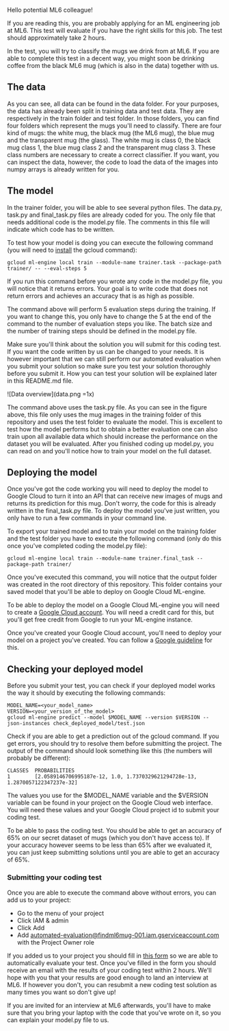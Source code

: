 Hello potential ML6 colleague!

If you are reading this, you are probably applying for an ML engineering job at ML6. This test will evaluate if you have the right skills for this job. The test should approximately take 2 hours.

In the test, you will try to classify the mugs we drink from at ML6. If you are able to complete this test in a decent way, you might soon be drinking coffee from the black ML6 mug (which is also in the data) together with us.

## The data

As you can see, all data can be found in the data folder. For your purposes, the data has already been split in training data and test data. They are respectively in the train folder and test folder. In those folders, you can find four folders which represent the mugs you'll need to classify. There are four kind of mugs: the white mug, the black mug (the ML6 mug), the blue mug and the transparent mug (the glass). The white mug is class 0, the black mug class 1, the blue mug class 2 and the transparent mug class 3. These class numbers are necessary to create a correct classifier. If you want, you can inspect the data, however, the code to load the data of the images into numpy arrays is already written for you.

## The model

In the trainer folder, you will be able to see several python files. The data.py, task.py and final_task.py files are already coded for you. The only file that needs additional code is the model.py file. The comments in this file will indicate which code has to be written.

To test how your model is doing you can execute the following command (you will need to [install](https://cloud.google.com/sdk/docs/) the gcloud command):

```
gcloud ml-engine local train --module-name trainer.task --package-path trainer/ -- --eval-steps 5
```

If you run this command before you wrote any code in the model.py file, you will notice that it returns errors. Your goal is to write code that does not return errors and achieves an accuracy that is as high as possible.

The command above will perform 5 evaluation steps during the training. If you want to change this, you only have to change the 5 at the end of the command to the number of evaluation steps you like. The batch size and the number of training steps should be defined in the model.py file.

Make sure you'll think about the solution you will submit for this coding test. If you want the code written by us can be changed to your needs. It is however important that we can still perform our automated evaluation when you submit your solution so make sure you test your solution thoroughly before you submit it. How you can test your solution will be explained later in this README.md file.

![Data overview](data.png =1x)

The command above uses the task.py file. As you can see in the figure above, this file only uses the mug images in the training folder of this repository and uses the test folder to evaluate the model. This is excellent to test how the model performs but to obtain a better evaluation one can also train upon all available data which should increase the performance on the dataset you will be evaluated. After you finished coding up model.py, you can read on and you'll notice how to train your model on the full dataset.

## Deploying the model

Once you've got the code working you will need to deploy the model to Google Cloud to turn it into an API that can receive new images of mugs and returns its prediction for this mug. Don't worry, the code for this is already written in the final_task.py file. To deploy the model you've just written, you only have to run a few commands in your command line.

To export your trained model and to train your model on the training folder and the test folder you have to execute the following command (only do this once you've completed coding the model.py file):

```
gcloud ml-engine local train --module-name trainer.final_task --package-path trainer/
```

Once you've executed this command, you will notice that the output folder was created in the root directory of this repository. This folder contains your saved model that you'll be able to deploy on Google Cloud ML-engine.

To be able to deploy the model on a Google Cloud ML-engine you will need to create a [Google Cloud account](https://cloud.google.com/). You will need a credit card for this, but you'll get free credit from Google to run your ML-engine instance.

Once you've created your Google Cloud account, you'll need to deploy your model on a project you've created. You can follow a [Google guideline](https://cloud.google.com/ml-engine/docs/tensorflow/getting-started-training-prediction) for this.

## Checking your deployed model

Before you submit your test, you can check if your deployed model works the way it should by executing the following commands:

```
MODEL_NAME=<your_model_name>
VERSION=<your_version_of_the_model>
gcloud ml-engine predict --model $MODEL_NAME --version $VERSION --json-instances check_deployed_model/test.json
```

Check if you are able to get a prediction out of the gcloud command. If you get errors, you should try to resolve them before submitting the project. The output of the command should look something like this (the numbers will probably be different):

```
CLASSES  PROBABILITIES
1        [2.0589146706995187e-12, 1.0, 1.7370329621294728e-13, 1.2870057122347237e-32]
```

The values you use for the $MODEL_NAME variable and the $VERSION variable can be found in your project on the Google Cloud web interface. You will need these values and your Google Cloud project id to submit your coding test.

To be able to pass the coding test. You should be able to get an accuracy of 65% on our secret dataset of mugs (which you don't have access to). If your accuracy however seems to be less than 65% after we evaluated it, you can just keep submitting solutions until you are able to get an accuracy of 65%.

### Submitting your coding test

Once you are able to execute the command above without errors, you can add us to your project:

* Go to the menu of your project
* Click IAM & admin
* Click Add
* Add automated-evaluation@findml6mug-001.iam.gserviceaccount.com with the Project Owner role

If you added us to your project you should fill in [this form](https://docs.google.com/forms/d/1A6LgwK6zoZVZG3vkDE823jpSc1Cw6VQ4aTd_07ILqwI) so we are able to automatically evaluate your test. Once you've filled in the form you should receive an email with the results of your coding test within 2 hours. We'll hope with you that your results are good enough to land an interview at ML6. If however you don't, you can resubmit a new coding test solution as many times you want so don't give up!

If you are invited for an interview at ML6 afterwards, you'll have to make sure that you bring your laptop with the code that you've wrote on it, so you can explain your model.py file to us.